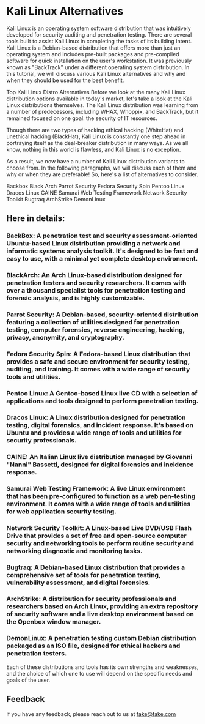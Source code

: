 
# Kali Linux Alternatives

Kali Linux is an operating system software distribution that was intuitively developed for security auditing and penetration testing. There are several tools built to assist Kali Linux in completing the tasks of its building intent. Kali Linux is a Debian-based distribution that offers more than just an operating system and includes pre-built packages and pre-compiled software for quick installation on the user's workstation. It was previously known as "BackTrack" under a different operating system distribution. In this tutorial, we will discuss various Kali Linux alternatives and why and when they should be used for the best benefit.

Top Kali Linux Distro Alternatives
Before we look at the many Kali Linux distribution options available in today's market, let's take a look at the Kali Linux distributions themselves. The Kali Linux distribution was learning from a number of predecessors, including WHAX, Whoppix, and BackTrack, but it remained focused on one goal: the security of IT resources.

Though there are two types of hacking ethical hacking (WhiteHat) and unethical hacking (BlackHat), Kali Linux is constantly one step ahead in portraying itself as the deal-breaker distribution in many ways. As we all know, nothing in this world is flawless, and Kali Linux is no exception.

As a result, we now have a number of Kali Linux distribution variants to choose from. In the following paragraphs, we will discuss each of them and why or when they are preferable! So, here's a list of alternatives to consider.

Backbox
Black Arch
Parrot Security
Fedora Security Spin
Pentoo Linux
Dracos Linux
CAINE
Samurai Web Testing Framework
Network Security Toolkit
Bugtraq
ArchStrike
DemonLinux


## Here in details:

### BackBox: A penetration test and security assessment-oriented Ubuntu-based Linux distribution providing a network and informatic systems analysis toolkit. It's designed to be fast and easy to use, with a minimal yet complete desktop environment.

### BlackArch: An Arch Linux-based distribution designed for penetration testers and security researchers. It comes with over a thousand specialist tools for penetration testing and forensic analysis, and is highly customizable.

### Parrot Security: A Debian-based, security-oriented distribution featuring a collection of utilities designed for penetration testing, computer forensics, reverse engineering, hacking, privacy, anonymity, and cryptography.

### Fedora Security Spin: A Fedora-based Linux distribution that provides a safe and secure environment for security testing, auditing, and training. It comes with a wide range of security tools and utilities.

### Pentoo Linux: A Gentoo-based Linux live CD with a selection of applications and tools designed to perform penetration testing.

### Dracos Linux: A Linux distribution designed for penetration testing, digital forensics, and incident response. It's based on Ubuntu and provides a wide range of tools and utilities for security professionals.

### CAINE: An Italian Linux live distribution managed by Giovanni "Nanni" Bassetti, designed for digital forensics and incidence response.

### Samurai Web Testing Framework: A live Linux environment that has been pre-configured to function as a web pen-testing environment. It comes with a wide range of tools and utilities for web application security testing.

### Network Security Toolkit: A Linux-based Live DVD/USB Flash Drive that provides a set of free and open-source computer security and networking tools to perform routine security and networking diagnostic and monitoring tasks.

### Bugtraq: A Debian-based Linux distribution that provides a comprehensive set of tools for penetration testing, vulnerability assessment, and digital forensics.

### ArchStrike: A distribution for security professionals and researchers based on Arch Linux, providing an extra repository of security software and a live desktop environment based on the Openbox window manager.

### DemonLinux: A penetration testing custom Debian distribution packaged as an ISO file, designed for ethical hackers and penetration testers.

Each of these distributions and tools has its own strengths and weaknesses, and the choice of which one to use will depend on the specific needs and goals of the user.



## Feedback

If you have any feedback, please reach out to us at fake@fake.com
